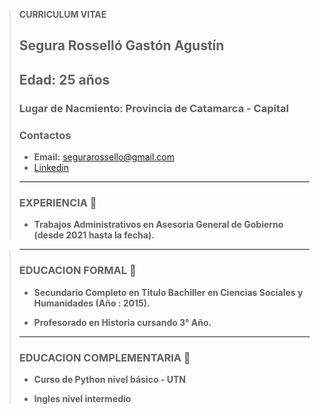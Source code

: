 > **CURRICULUM VITAE**
>   
> ## Segura Rosselló Gastón Agustín
> ## Edad: 25 años
> ### Lugar de Nacmiento: Provincia de Catamarca - Capital 
>
> ### Contactos
>
> - **Email:** segurarossello@gmail.com
> - [Linkedin](https://www.linkedin.com/in/gast%C3%B3n-agust%C3%ADn-segura-rossell%C3%B3-a00a74241/)
> 
>
> ____________________________________________________________________________________________
> ### EXPERIENCIA 📝
> - **Trabajos Administrativos en Asesoria General
de Gobierno (desde 2021 hasta la fecha).**

> ____________________________________________________________________________________________
>
> ### EDUCACION FORMAL 📝
> - **Secundario Completo en Titulo Bachiller en Ciencias Sociales y Humanidades (Año : 2015).**
> 
> - **Profesorado en Historia cursando 3° Año.**
> 
> ____________________________________________________________________________________________
>
> ###  EDUCACION COMPLEMENTARIA 📝
>
> - **Curso de Python nivel básico - UTN**
> 
> - **Ingles nivel intermedio**
